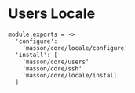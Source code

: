 
# Users Locale

    module.exports = ->
      'configure':
        'masson/core/locale/configure'
      'install': [
        'masson/core/users'
        'masson/core/ssh'
        'masson/core/locale/install'
      ]
    
